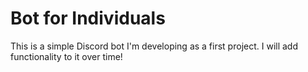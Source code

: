 # Bot for Individuals


This is a simple Discord bot I'm developing as a first project. I will add functionality to it over time!